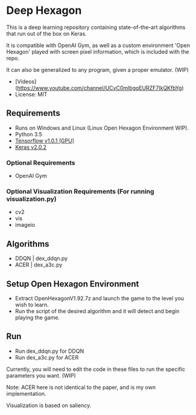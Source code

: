 # Deep Hexagon

This is a deep learning repository containing state-of-the-art algorithms that run out of the box on Keras.

It is compatible with OpenAI Gym, as well as a custom environment 'Open Hexagon' played with screen pixel information, which is included with the repo.

It can also be generalized to any program, given a proper emulator. (WIP)

- [Videos] (https://www.youtube.com/channel/UCvC0mlbgqEURZF7IkQKfbYg)
- License: MIT

## Requirements

- Runs on Windows and Linux (Linux Open Hexagon Environment WIP).
- Python 3.5
- [Tensorflow v1.0.1 (GPU)](https://github.com/tensorflow/tensorflow)
- [Keras v2.0.2](https://github.com/fchollet/keras)

### Optional Requirements

- OpenAI Gym

### Optional Visualization Requirements (For running visualization.py)

- cv2
- vis
- imageio

## Algorithms

- DDQN | dex_ddqn.py
- ACER | dex_a3c.py

## Setup Open Hexagon Environment

- Extract OpenHexagonV1.92.7z and launch the game to the level you wish to learn.
- Run the script of the desired algorithm and it will detect and begin playing the game.

## Run

- Run dex_ddqn.py for DDQN
- Run dex_a3c.py for ACER

Currently, you will need to edit the code in these files to run the specific parameters you want. (WIP)

Note: ACER here is not identical to the paper, and is my own implementation.

Visualization is based on saliency.